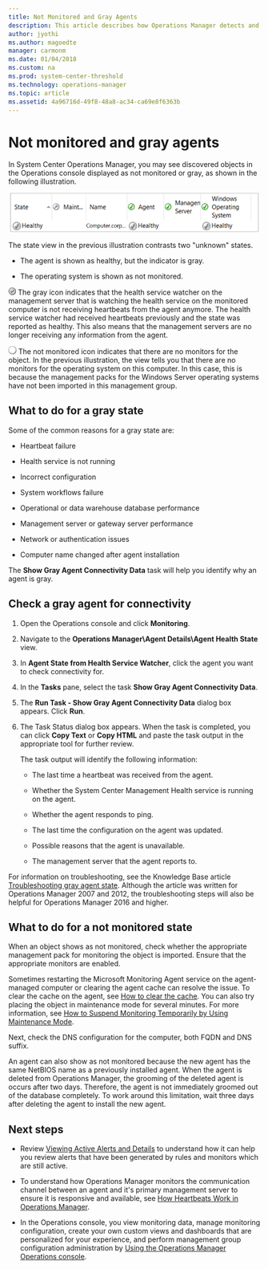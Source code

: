 ```yaml
---
title: Not Monitored and Gray Agents
description: This article describes how Operations Manager detects and reports when an agent isn't communicating and reporting monitoring data as expected.
author: jyothi
ms.author: magoedte
manager: carmonm
ms.date: 01/04/2018
ms.custom: na
ms.prod: system-center-threshold
ms.technology: operations-manager
ms.topic: article
ms.assetid: 4a96716d-49f8-48a8-ac34-ca69e8f6363b
---
```


# Not monitored and gray agents

In System Center Operations Manager, you may see discovered objects in the Operations console displayed as not monitored or gray, as shown in the following illustration.  
  
![State view showing "not monitored"](./media/manage-agents-not-healthy/om2016-operations-console-windowscomputer-healthstate.png)  
  
The state view in the previous illustration contrasts two "unknown" states.  
  
-   The agent is shown as healthy, but the indicator is gray.  
  
-   The operating system is shown as not monitored.  
  
![Grayed-out healthy icon](./media/manage-agents-not-healthy/om2016-healthygrayicon.png) The gray icon indicates that the health service watcher on the management server that is watching the health service on the monitored computer is not receiving heartbeats from the agent anymore.  The health service watcher had received heartbeats previously and the state was reported as healthy.  This also means that the management servers are no longer receiving any information from the agent.  
  
![White button indicates unknown status](./media/manage-agents-not-healthy/om2016-unknownicon.png) The not monitored icon indicates that there are no monitors for the object. In the previous illustration, the view tells you that there are no monitors for the operating system on this computer. In this case, this is because the management packs for the Windows Server operating systems have not been imported in this management group.  
  
## What to do for a gray state  
Some of the common reasons for a gray state are:  
  
-   Heartbeat failure  
  
-   Health service is not running  
  
-   Incorrect configuration  
  
-   System workflows failure  
  
-   Operational or data warehouse database performance  
  
-   Management server or gateway server performance  
  
-   Network or authentication issues  

-   Computer name changed after agent installation
  
The **Show Gray Agent Connectivity Data** task will help you identify why an agent is gray.  
  
## Check a gray agent for connectivity  
  
1.  Open the Operations console and click **Monitoring**.  
  
2.  Navigate to the **Operations Manager\Agent Details\Agent Health State** view.  
  
3.  In **Agent State from Health Service Watcher**, click the agent you want to check connectivity for.  
  
4.  In the **Tasks** pane, select the task **Show Gray Agent Connectivity Data**.  
  
5.  The **Run Task - Show Gray Agent Connectivity Data** dialog box appears. Click **Run**.  
  
6.  The Task Status dialog box appears. When the task is completed, you can click **Copy Text** or **Copy HTML** and paste the task output in the appropriate tool for further review.  
  
    The task output will identify the following information:  
  
    -   The last time a heartbeat was received from the agent.  
  
    -   Whether the System Center Management Health service is running on the agent.  
  
    -   Whether the agent responds to ping.  
  
    -   The last time the configuration on the agent was updated.  
  
    -   Possible reasons that the agent is unavailable.  
  
    -   The management server that the agent reports to.  
  
For information on troubleshooting, see the Knowledge Base article [Troubleshooting gray agent state](https://support.microsoft.com/kb/2288515). Although the article was written for Operations Manager 2007 and 2012, the troubleshooting steps will also be helpful for Operations Manager 2016 and higher.  
  
## What to do for a not monitored state  
When an object shows as not monitored, check whether the appropriate management pack for monitoring the object is imported. Ensure that the appropriate monitors are enabled.  
  
Sometimes restarting the Microsoft Monitoring Agent service on the agent-managed computer or clearing the agent cache can resolve the issue. To clear the cache on the agent, see [How to clear the cache](manage-clear-healthservice-cache.md).  You can also try placing the object in maintenance mode for several minutes. For more information, see [How to Suspend Monitoring Temporarily by Using Maintenance Mode](manage-maintenance-mode-overview.md).  
  
Next, check the DNS configuration for the computer, both FQDN and DNS suffix.  
  
An agent can also show as not monitored because the new agent has the same NetBIOS name as a previously installed agent. When the agent is deleted from Operations Manager, the grooming of the deleted agent is occurs after two days. Therefore, the agent is not immediately groomed out of the database completely. To work around this limitation, wait three days after deleting the agent to install the new agent.  
  
## Next steps

-  Review [Viewing Active Alerts and Details](manage-alert-view-alerts-details.md) to understand how it can help you review alerts that have been generated by rules and monitors which are still active.  

-  To understand how Operations Manager monitors the communication channel between an agent and it's primary management server to ensure it is responsive and available, see [How Heartbeats Work in Operations Manager](manage-agent-heartbeat-overview.md). 

- In the Operations console, you view monitoring data, manage monitoring configuration, create your own custom views and dashboards that are personalized for your experience, and perform management group configuration administration by [Using the Operations Manager Operations console](manage-consoles-overview.md). 
  
